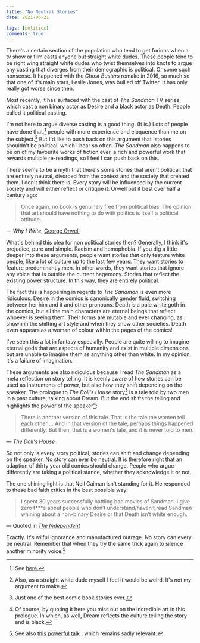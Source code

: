 ```yaml
---
title: "No Neutral Stories"
date: 2021-06-21

tags: [politics]
comments: true
---
```


There's a certain section of the population who tend to get furious when a tv show or film casts anyone but straight white dudes. These people tend to be right wing straight white dudes who twist themselves into knots to argue any casting that diverges from their demographic is political. Or some such nonsense. It happened with the *Ghost Busters* remake in 2016, so much so that one of it's main stars, Leslie Jones, was bullied off Twitter. It has only really got worse since then.

<!--more-->

Most recently, it has surfaced with the cast of *The Sandman* TV series, which cast a non binary actor as Desire and a black actor as Death. People called it political casting.

I'm not here to argue diverse casting is a good thing. (It is.) Lots of people have done that,[^1] people with more experience and eloquence than me on the subject.[^2] But I'd like to push back on this argument that 'stories shouldn't be political' which I hear so often. *The Sandman* also happens to be on of my favourite works of fiction ever, a rich and powerful work that rewards multiple re-readings, so I feel I can push back on this.

There seems to be a myth that there's some stories that aren't political, that are entirely neutral, divorced from the context and the society that created them. I don't think there is. Every story will be influenced by the current society and will either reflect or critique it. Orwell put it best over half a century ago:

> Once again, no book is genuinely free from political bias. The opinion that art should have nothing to do with politics is itself a political attitude.
<figcaption class="figure-caption text-right"> — <i>Why I Write</i>, <a href="https://www.orwellfoundation.com/the-orwell-foundation/orwell/essays-and-other-works/why-i-write/">George Orwell</a></figcaption>

What's behind this plea for non political stories then? Generally, I think it's prejudice, pure and simple. Racism and homophobia. If you dig a little deeper into these arguments, people want stories that only feature white people, like a lot of culture up to the last few years. They want stories to feature predominantly men. In other words, they want stories that ignore any voice that is outside the current hegemony. Stories that reflect the existing power structure. In this way, they are entirely political.

The fact this is happening in regards to *The Sandman* is even more ridiculous. Desire in the comics is canonically gender fluid, switching between her him and it and other pronouns. Death is a pale white goth in the comics, but all the main characters are eternal beings that reflect whoever is seeing them. Their forms are mutable and ever changing, as shown in the shifting art style and when they show other societies. Death even appears as a woman of colour within the pages of the comics!

I've seen this a lot in fantasy especially. People are quite willing to imagine eternal gods that are aspects of humanity and exist in multiple dimensions, but are unable to imagine them as anything other than white. In my opinion, it's a failure of imagination.

These arguments are also ridiculous because I read *The Sandman* as a meta reflection on story telling. It is keenly aware of how stories can be used as instruments of power, but also how they shift depending on the speaker. The prologue to *The Doll's House* story[^3] is a tale told by two men in a past culture, talking about Dream. But the end shifts the telling and highlights the power of the speaker[^4]:

> There is another version of this tale.
> That is the tale the women tell each other
>...
> And in that version of the tale, perhaps things happened differently.
> But then, that is a women's tale, and it is never told to men.
<figcaption class="figure-caption text-right"> — <i>The Doll's House</i></a></figcaption>

So not only is every story political, stories can shift and change depending on the speaker. No story can ever be neutral. It is therefore right that an adaption of thirty year old comics should change. People who argue differently are taking a political stance, whether they acknowledge it or not.

The one shining light is that Neil Gaiman isn't standing for it. He responded to these bad faith critics in the best possible way:

> I spent 30 years successfully battling bad movies of Sandman. I give zero f***s about people who don’t understand/haven’t read Sandman whining about a non-binary Desire or that Death isn’t white enough.
<figcaption class="figure-caption text-right">— Quoted in <i><a href="https://www.independent.co.uk/arts-entertainment/tv/news/the-sandman-netflix-neil-gaiman-b1858043.html">The Independent</a></i></figcaption>

Exactly. It's wilful ignorance and manufactured outrage. No story can every be neutral. Remember that when they try the same trick again to silence another minority voice.[^5]

[^1]:See [here.](https://filmschoolrejects.com/advantage-of-diverse-casting/)

[^2]: Also, as a straight white dude myself I feel it would be weird. It's not my argument to make.

[^3]: Just one of the best comic book stories ever.

[^4]: Of course, by quoting it here you miss out on the incredible art in this prologue. In which, as well, Dream reflects the culture telling the story and is black.

[^5]: See also [this powerful talk](https://www.ted.com/talks/chimamanda_ngozi_adichie_the_danger_of_a_single_story/transcript?language=en) , which remains sadly relevant.
